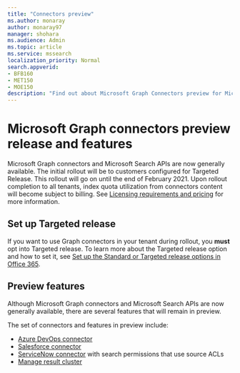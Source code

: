 ```yaml
---
title: "Connectors preview"
ms.author: monaray
author: monaray97
manager: shohara
ms.audience: Admin
ms.topic: article
ms.service: mssearch
localization_priority: Normal
search.appverid:
- BFB160
- MET150
- MOE150
description: "Find out about Microsoft Graph Connectors preview for Microsoft Search."
---
```


# Microsoft Graph connectors preview release and features

Microsoft Graph connectors and Microsoft Search APIs are now generally available. The initial rollout will be to customers configured for Targeted Release. This rollout will go on until the end of February 2021. Upon rollout completion to all tenants, index quota utilization from connectors content will become subject to billing. See [Licensing requirements and pricing](licensing.md) for more information.

## Set up Targeted release

If you want to use Graph connectors in your tenant during rollout, you **must** opt into Targeted release. To learn more about the Targeted release option and how to set it, see [Set up the Standard or Targeted release options in Office 365](https://docs.microsoft.com/office365/admin/manage/release-options-in-office-365?view=o365-worldwide).

## Preview features

Although Microsoft Graph connectors and Microsoft Search APIs are now generally available, there are several features that will remain in preview.

The set of connectors and features in preview include:

* [Azure DevOps connector](azure-devops-connector.md)
* [Salesforce connector](salesforce-connector.md)
* [ServiceNow connector](servicenow.md) with search permissions that use source ACLs
* [Manage result cluster](result-cluster.md)